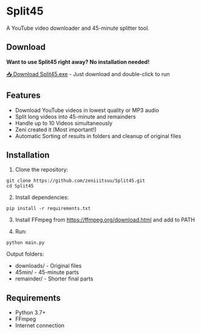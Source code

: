 # Split45

A YouTube video downloader and 45-minute splitter tool.

## Download

**Want to use Split45 right away? No installation needed!**

[📥 Download Split45.exe](https://github.com/zeniiitsuu/Split45/releases/tag/1.0) - Just download and double-click to run

## Features

- Download YouTube videos in lowest quality or MP3 audio
- Split long videos into 45-minute and remainders
- Handle up to 10 Videos simultaneously
- Zeni created it (Most important!)
- Automatic Sorting of results in folders and cleanup of original files

## Installation

1. Clone the repository:
```
git clone https://github.com/zeniiitsuu/Split45.git
cd Split45
```

2. Install dependencies:
```
pip install -r requirements.txt
```

3. Install FFmpeg from https://ffmpeg.org/download.html and add to PATH

4. Run:
```
python main.py
```


Output folders:
- downloads/ - Original files
- 45min/ - 45-minute parts
- remainder/ - Shorter final parts

## Requirements

- Python 3.7+
- FFmpeg
- Internet connection 